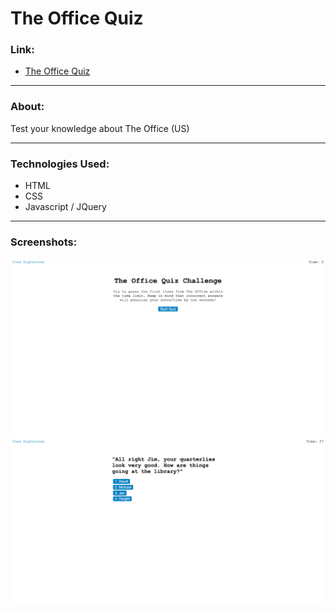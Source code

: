# The Office Quiz

### Link:
   * [The Office Quiz](https://liamljhoward.github.io/the-office-quiz "The Office Quiz")

___
### About:
Test your knowledge about The Office (US)

---
### Technologies Used:
* HTML
* CSS 
* Javascript / JQuery

___
### Screenshots:
![Main Page](/Assets/01.png)
![Question](/Assets/02.png)


